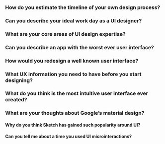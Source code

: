 ### How do you estimate the timeline of your own design process?
### Can you describe your ideal work day as a UI designer?
### What are your core areas of UI design expertise?
### Can you describe an app with the worst ever user interface?
### How would you redesign a well known user interface?
### What UX information you need to have before you start designing?
### What do you think is the most intuitive user interface ever created?
### What are your thoughts about Google’s material design?
#### Why do you think Sketch has gained such popularity around UI?
#### Can you tell me about a time you used UI microinteractions?
